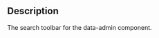<!--
@module {can.Component} search-control <search-control />
@parent spectre.components
@outline 3
-->

## Description

The search toolbar for the data-admin component.
